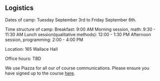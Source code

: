 ## Logistics

Dates of camp: Tuesday September 3rd to Friday September 6th.

Time structure of camp:
Breakfast: 9:00 AM
Morning session, math: 9:30 - 11:30 AM
Lunch session(qualitative methods): 12:00 - 1:30 PM
Afternoon session, programming: 2:00 - 4:00 PM

Location: 165 Wallace Hall

Office hours: TBD

We use Piazza for all our of course communications. Please ensure you have
signed up to the course
[here](piazza.com/princeton/summer2019/socsmc/home).
